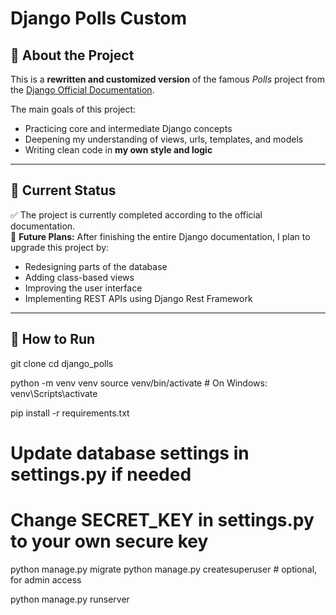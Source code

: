 # Django Polls Custom

## 📝 About the Project

This is a **rewritten and customized version** of the famous *Polls* project from the [Django Official Documentation](https://docs.djangoproject.com/en/4.2/intro/tutorial01/).

The main goals of this project:
- Practicing core and intermediate Django concepts  
- Deepening my understanding of views, urls, templates, and models  
- Writing clean code in **my own style and logic**

---

## 🔧 Current Status

✅ The project is currently completed according to the official documentation.  
🚧 **Future Plans:** After finishing the entire Django documentation, I plan to upgrade this project by:
- Redesigning parts of the database  
- Adding class-based views  
- Improving the user interface  
- Implementing REST APIs using Django Rest Framework

---

## 🚀 How to Run

git clone <repo-link>
cd django_polls

python -m venv venv
source venv/bin/activate   # On Windows: venv\Scripts\activate

pip install -r requirements.txt

# Update database settings in settings.py if needed
# Change SECRET_KEY in settings.py to your own secure key

python manage.py migrate
python manage.py createsuperuser   # optional, for admin access

python manage.py runserver
